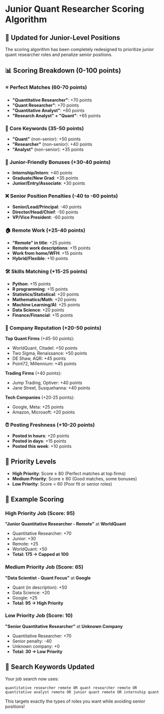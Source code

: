 # Junior Quant Researcher Scoring Algorithm

## 🎯 Updated for Junior-Level Positions

The scoring algorithm has been completely redesigned to prioritize junior quant researcher roles and penalize senior positions.

## 📊 Scoring Breakdown (0-100 points)

### ⭐ Perfect Matches (60-70 points)
- **"Quantitative Researcher"**: +70 points
- **"Quant Researcher"**: +70 points  
- **"Quantitative Analyst"**: +60 points
- **"Research Analyst" + "Quant"**: +65 points

### 🎯 Core Keywords (35-50 points)
- **"Quant"** (non-senior): +50 points
- **"Researcher"** (non-senior): +40 points
- **"Analyst"** (non-senior): +35 points

### 💼 Junior-Friendly Bonuses (+30-40 points)
- **Internship/Intern**: +40 points
- **Graduate/New Grad**: +35 points
- **Junior/Entry/Associate**: +30 points

### ❌ Senior Position Penalties (-40 to -60 points)
- **Senior/Lead/Principal**: -40 points
- **Director/Head/Chief**: -50 points
- **VP/Vice President**: -60 points

### 🏠 Remote Work (+25-40 points)
- **"Remote" in title**: +25 points
- **Remote work descriptions**: +15 points
- **Work from home/WFH**: +15 points
- **Hybrid/Flexible**: +10 points

### 🛠️ Skills Matching (+15-25 points)
- **Python**: +15 points
- **R programming**: +15 points
- **Statistics/Statistical**: +20 points
- **Mathematics/Math**: +20 points
- **Machine Learning/AI**: +25 points
- **Data Science**: +20 points
- **Finance/Financial**: +15 points

### 🏢 Company Reputation (+20-50 points)

**Top Quant Firms** (+45-50 points):
- WorldQuant, Citadel: +50 points
- Two Sigma, Renaissance: +50 points
- DE Shaw, AQR: +45 points
- Point72, Millennium: +45 points

**Trading Firms** (+40 points):
- Jump Trading, Optiver: +40 points
- Jane Street, Susquehanna: +40 points

**Tech Companies** (+20-25 points):
- Google, Meta: +25 points
- Amazon, Microsoft: +20 points

### ⏰ Posting Freshness (+10-20 points)
- **Posted in hours**: +20 points
- **Posted in days**: +15 points
- **Posted this week**: +10 points

## 🔄 Priority Levels

- **High Priority**: Score ≥ 80 (Perfect matches at top firms)
- **Medium Priority**: Score ≥ 60 (Good matches, some bonuses)
- **Low Priority**: Score < 60 (Poor fit or senior roles)

## 📝 Example Scoring

### High Priority Job (Score: 95)
**"Junior Quantitative Researcher - Remote"** at **WorldQuant**
- Quantitative Researcher: +70
- Junior: +30
- Remote: +25
- WorldQuant: +50
- **Total: 175 → Capped at 100**

### Medium Priority Job (Score: 65)
**"Data Scientist - Quant Focus"** at **Google**
- Quant (in description): +50
- Data Science: +20
- Google: +25
- **Total: 95 → High Priority**

### Low Priority Job (Score: 10)
**"Senior Quantitative Researcher"** at **Unknown Company**
- Quantitative Researcher: +70
- Senior penalty: -40
- Unknown company: +0
- **Total: 30 → Low Priority**

## 🎯 Search Keywords Updated

Your job search now uses:
```
quantitative researcher remote OR quant researcher remote OR quantitative analyst remote OR junior quant remote OR internship quant
```

This targets exactly the types of roles you want while avoiding senior positions!